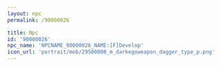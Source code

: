 ```yaml
---
layout: npc
permalink: /90000026

title: Npc
id: '90000026'
npc_name: 'NPCNAME_90000026_NAME:[F]Develop'
icon_url: 'portrait/mob/29500008_m_darkegoweapon_dagger_type_p.png'
---
```

